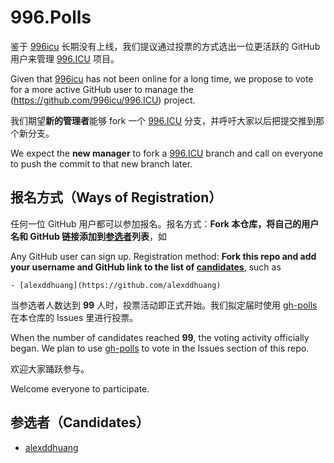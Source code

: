 # 996.Polls

鉴于 [996icu](https://github.com/996icu) 长期没有上线，我们提议通过投票的方式选出一位更活跃的 GitHub 用户来管理 [996.ICU](https://github.com/996icu/996.ICU) 项目。

Given that [996icu](https://github.com/996icu) has not been online for a long time, we propose to vote for a more active GitHub user to manage the (https://github.com/996icu/996.ICU) project.

我们期望**新的管理者**能够 fork 一个 [996.ICU](https://github.com/996icu/996.ICU) 分支，并呼吁大家以后把提交推到那个新分支。

We expect the **new manager** to fork a [996.ICU](https://github.com/996icu/996.ICU) branch and call on everyone to push the commit to that new branch later.

## 报名方式（Ways of Registration）

任何一位 GitHub 用户都可以参加报名。报名方式：**Fork 本仓库，将自己的用户名和 GitHub 链接添加到[参选者](#参选者)列表**，如

Any GitHub user can sign up. Registration method: **Fork this repo and add your username and GitHub link to the list of [candidates](#参选者)**, such as

```
- [alexddhuang](https://github.com/alexddhuang)
```

当参选者人数达到 **99** 人时，投票活动即正式开始。我们拟定届时使用 [gh-polls](https://github.com/apex/gh-polls) 在本仓库的 Issues 里进行投票。

When the number of candidates reached **99**, the voting activity officially began. We plan to use [gh-polls](https://github.com/apex/gh-polls) to vote in the Issues section of this repo.

欢迎大家踊跃参与。

Welcome everyone to participate.

## 参选者（Candidates）

- [alexddhuang](https://github.com/alexddhuang)
